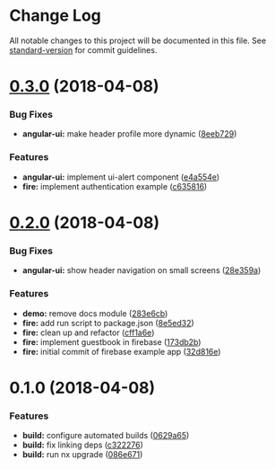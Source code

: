 # Change Log

All notable changes to this project will be documented in this file. See [standard-version](https://github.com/conventional-changelog/standard-version) for commit guidelines.

<a name="0.3.0"></a>
# [0.3.0](https://github.com/beeman/angular-tabler/compare/v0.2.0...v0.3.0) (2018-04-08)


### Bug Fixes

* **angular-ui:** make header profile more dynamic ([8eeb729](https://github.com/beeman/angular-tabler/commit/8eeb729))


### Features

* **angular-ui:** implement ui-alert component ([e4a554e](https://github.com/beeman/angular-tabler/commit/e4a554e))
* **fire:** implement authentication example ([c635816](https://github.com/beeman/angular-tabler/commit/c635816))



<a name="0.2.0"></a>
# [0.2.0](https://github.com/beeman/angular-tabler/compare/v0.1.0...v0.2.0) (2018-04-08)


### Bug Fixes

* **angular-ui:** show header navigation on small screens ([28e359a](https://github.com/beeman/angular-tabler/commit/28e359a))


### Features

* **demo:** remove docs module ([283e6cb](https://github.com/beeman/angular-tabler/commit/283e6cb))
* **fire:** add run script to package.json ([8e5ed32](https://github.com/beeman/angular-tabler/commit/8e5ed32))
* **fire:** clean up and refactor ([cff1a6e](https://github.com/beeman/angular-tabler/commit/cff1a6e))
* **fire:** implement guestbook in firebase ([173db2b](https://github.com/beeman/angular-tabler/commit/173db2b))
* **fire:** initial commit of firebase example app ([32d816e](https://github.com/beeman/angular-tabler/commit/32d816e))



<a name="0.1.0"></a>
# 0.1.0 (2018-04-08)


### Features

* **build:** configure automated builds ([0629a65](https://github.com/beeman/angular-tabler/commit/0629a65))
* **build:** fix linking deps ([c322276](https://github.com/beeman/angular-tabler/commit/c322276))
* **build:** run nx upgrade ([086e671](https://github.com/beeman/angular-tabler/commit/086e671))
